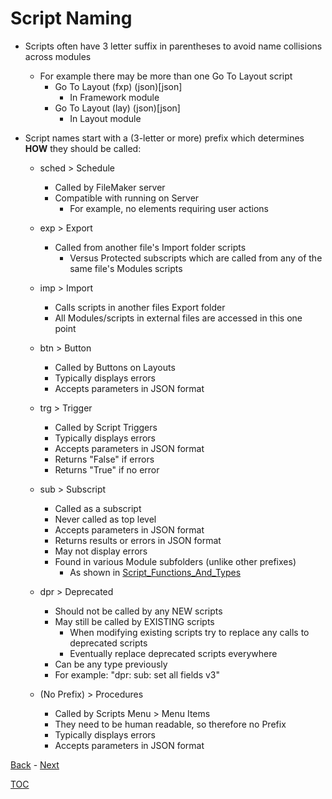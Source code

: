 # Script Naming

- Scripts often have 3 letter suffix in parentheses to avoid name collisions across modules
  - For example there may be more than one Go To Layout script
    - Go To Layout (fxp) (json)[json]
      - In Framework module
    - Go To Layout (lay) (json)[json]
      - In Layout module

- Script names start with a (3-letter or more) prefix which determines **HOW** they should be called:
  - sched > Schedule
    - Called by FileMaker server
    - Compatible with running on Server 
      - For example, no elements requiring user actions
  - exp > Export
    - Called from another file's Import folder scripts
      - Versus Protected subscripts which are called from any of the same file's Modules scripts
  - imp > Import
    - Calls scripts in another files Export folder
    - All Modules/scripts in external files are accessed in this one point
  - btn > Button
    - Called by Buttons on Layouts
    - Typically displays errors
    - Accepts parameters in JSON format
  - trg > Trigger
    - Called by Script Triggers
    - Typically displays errors
    - Accepts parameters in JSON format
    - Returns "False" if errors
    - Returns "True" if no error
  - sub > Subscript
    - Called as a subscript
    - Never called as top level 
    - Accepts parameters in JSON format
    - Returns results or errors in JSON format
    - May not display errors
    - Found in various Module subfolders (unlike other prefixes)
      - As shown in [Script_Functions_And_Types](Script_Functions_And_Types.md)

  - dpr > Deprecated
    - Should not be called by any NEW scripts
    - May still be called by EXISTING scripts
      - When modifying existing scripts try to replace any calls to deprecated scripts
      - Eventually replace deprecated scripts everywhere
    - Can be any type previously
    - For example: "dpr: sub: set all fields v3"
  - (No Prefix) > Procedures
    - Called by Scripts Menu > Menu Items
    - They need to be human readable, so therefore no Prefix
    - Typically displays errors
    - Accepts parameters in JSON format

[Back](Script_Folders_Module.md) - [Next](Custom_Functions.md)

[TOC](TOC.md)
